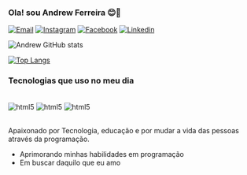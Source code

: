 ### Ola! sou Andrew Ferreira 😊🫡

[![Email](https://img.shields.io/badge/connect-%2300843e.svg?style=for-the-badge&logo=symfony&logoColor=white)](andrewmoraes95@hotmail.com)
[![Instagram](https://img.shields.io/badge/Instagram-E4405F?style=for-the-badge&logo=instagram&logoColor=white
)](https://www.instagram.com/andrewsiilva_/)
[![Facebook](https://img.shields.io/badge/Facebook-1877F2?style=for-the-badge&logo=facebook&logoColor=white)](https://www.facebook.com/AndrewMoraes17/)
[![Linkedin](https://img.shields.io/badge/LinkedIn-0077B5?style=for-the-badge&logo=linkedin&logoColor=white)](https://www.linkedin.com/in/andrew-ferreira-680101197/)

![Andrew GitHub stats](https://github-readme-stats.vercel.app/api?username=AndrewBlack21&show_icons=true&theme=dark)

[![Top Langs](https://github-readme-stats.vercel.app/api/top-langs/?username=AndrewBlack21)](https://github.com/AndrewBlack21/github-readme-stats)


### Tecnologias que uso no meu dia

<div style="display: inline_block"><br/>
<img align="center" alt="html5" src="https://img.shields.io/badge/HTML5-E34F26?style=for-the-badge&logo=html5&logoColor=white"/>
<img align="center" alt="html5" src="https://img.shields.io/badge/CSS3-1572B6?style=for-the-badge&logo=css3&logoColor=white"/>
<img align="center" alt="html5" src="https://img.shields.io/badge/JavaScript-F7DF1E?style=for-the-badge&logo=javascript&logoColor=black"/>
</div><br/>

Apaixonado por Tecnologia, educação e por mudar a vida das pessoas através da programação.


- Aprimorando minhas habilidades em programação 
- Em buscar daquilo que eu amo 
